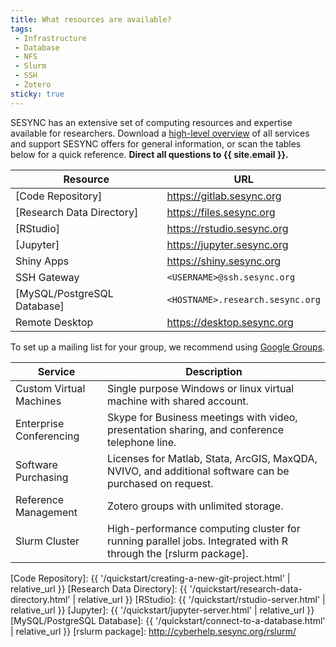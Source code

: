 ```yaml
---
title: What resources are available?
tags:
 - Infrastructure
 - Database
 - NFS
 - Slurm
 - SSH
 - Zotero
sticky: true
---
```


SESYNC has an extensive set of computing resources and expertise available for researchers. Download a [high-level overview] of all services and support SESYNC offers for general information, or scan the tables below for a quick reference. **Direct all questions to {{ site.email }}.** 

| Resource                     | URL                                  |
|------------------------------|--------------------------------------|
| [Code Repository]            | <https://gitlab.sesync.org>          |
| [Research Data Directory]    | <https://files.sesync.org>           |
| [RStudio]                    | <https://rstudio.sesync.org>         |
| [Jupyter]                    | <https://jupyter.sesync.org>         |
| Shiny Apps                   | <https://shiny.sesync.org>           |
| SSH Gateway                  | ```<USERNAME>@ssh.sesync.org```      |
| [MySQL/PostgreSQL Database]  | ```<HOSTNAME>.research.sesync.org``` |
| Remote Desktop               | <https://desktop.sesync.org>         |

To set up a mailing list for your group, we recommend using [Google Groups](https://support.google.com/groups/).

| Service                 | Description |
|-------------------------|-------------|
| Custom Virtual Machines | Single purpose Windows or linux virtual machine with shared account. |
| Enterprise Conferencing | Skype for Business meetings with video, presentation sharing, and conference telephone line. |
| Software Purchasing     | Licenses for Matlab, Stata, ArcGIS, MaxQDA, NVIVO, and additional software can be purchased on request. |
| Reference Management    | Zotero groups with unlimited storage. |
| Slurm Cluster           | High-performance computing cluster for running parallel jobs. Integrated with R through the [rslurm package]. |

[high-level overview]: http://sesync.us/itresearchresources
[Code Repository]: {{ '/quickstart/creating-a-new-git-project.html' | relative_url }} 
[Research Data Directory]: {{ '/quickstart/research-data-directory.html' | relative_url }}
[RStudio]: {{ '/quickstart/rstudio-server.html' | relative_url }}
[Jupyter]: {{ '/quickstart/jupyter-server.html' | relative_url }}
[MySQL/PostgreSQL Database]: {{ '/quickstart/connect-to-a-database.html' | relative_url }}
[rslurm package]: http://cyberhelp.sesync.org/rslurm/